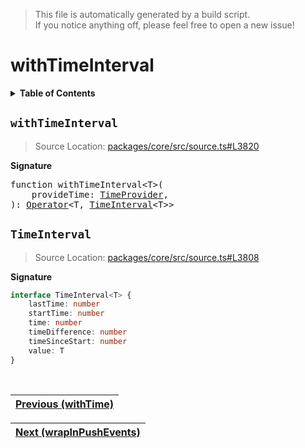> This file is automatically generated by a build script.<br>If you notice anything off, please feel free to open a new issue!

# withTimeInterval

<details><summary><b>Table of Contents</b></summary><br>

1. [<code>withTimeInterval</code>](#withTimeInterval)
   1. [<code>TimeInterval</code>](#TimeInterval)</details>

## <a name="withTimeInterval"></a><code>withTimeInterval</code>

> Source Location: [packages\/core\/src\/source.ts#L3820](..\/..\/packages\/core\/src\/source.ts#L3820)

<b>Signature</b>

<pre>function withTimeInterval&lt;T&gt;(<br>    provideTime: <a href="../07-api-utils/04-TimeProvider.md#TimeProvider">TimeProvider</a>,<br>): <a href="000-Operator.md#Operator">Operator</a>&lt;T, <a href="#TimeInterval">TimeInterval</a>&lt;T&gt;&gt;</pre>

## <a name="TimeInterval"></a><code>TimeInterval</code>

> Source Location: [packages\/core\/src\/source.ts#L3808](..\/..\/packages\/core\/src\/source.ts#L3808)

<b>Signature</b>

```ts
interface TimeInterval<T> {
    lastTime: number
    startTime: number
    time: number
    timeDifference: number
    timeSinceStart: number
    value: T
}
```
<br>

| [Previous \(withTime\)](105-withTime.md#readme) |
| --- |

<div align="right">

| [Next \(wrapInPushEvents\)](107-wrapInPushEvents.md#readme) |
| --- |
</div>
